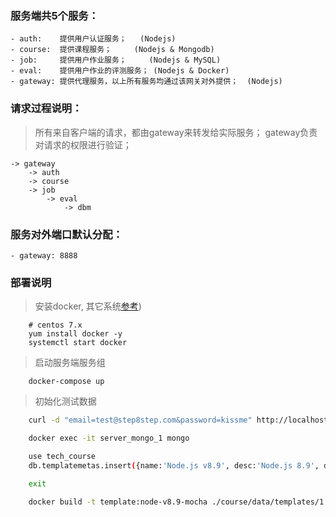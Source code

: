 ### 服务端共5个服务：
    - auth:    提供用户认证服务；   (Nodejs)
    - course:  提供课程服务；     (Nodejs & Mongodb)
    - job:     提供用户作业服务；     (Nodejs & MySQL)
    - eval:    提供用户作业的评测服务； (Nodejs & Docker)
    - gateway: 提供代理服务，以上所有服务均通过该网关对外提供；  (Nodejs)

### 请求过程说明：
> 所有来自客户端的请求，都由gateway来转发给实际服务；
> gateway负责对请求的权限进行验证；
    
    -> gateway  
        -> auth
        -> course
        -> job
            -> eval
                -> dbm

### 服务对外端口默认分配：
    - gateway: 8888

### 部署说明
> 安装docker, 其它系统[参考](https://www.docker-cn.com/community-edition))
```shell
    # centos 7.x
    yum install docker -y
    systemctl start docker
```

> 启动服务端服务组
```shell
    docker-compose up
```

> 初始化测试数据
```sh
    curl -d "email=test@step8step.com&password=kissme" http://localhost:8888/users

    docker exec -it server_mongo_1 mongo

    use tech_course
    db.templatemetas.insert({name:'Node.js v8.9', desc:'Node.js 8.9', docker_image:'template:node-v8.9-mocha', Dockerfile:"FROM node:8.9 \n RUN npm install -g mocha \n RUN mkdir /app"})

    exit

    docker build -t template:node-v8.9-mocha ./course/data/templates/1
```